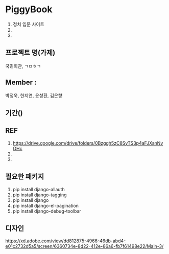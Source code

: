 # PiggyBook
1. 정치 입문 사이트
2.
3.

## 프로젝트 명(가제)
국민회관, ㄱㅁㅎㄱ

## Member :
박정욱, 한지연, 윤성환, 김은향

## 기간()

## REF
1. https://drive.google.com/drive/folders/0Bzggh5zC8SyTS3p4aFJXanNvOHc
2.
3.

## 필요한 패키지
1. pip install django-allauth
2. pip install django-tagging
3. pip install django
4. pip install django-el-pagination
5. pip install django-debug-toolbar

## 디자인
https://xd.adobe.com/view/dd812875-4966-46db-abd4-e01c2732d5a5/screen/6360734e-8d22-412e-86a6-fb7f61498e22/Main-3/
